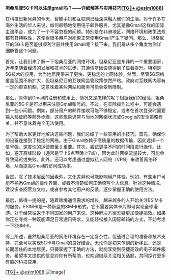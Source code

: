 **坦桑尼亚5G卡可以注册gmail吗？——详细解答与实用技巧[[TG💪+ @esim1088](https://t.me/s/esim1088)]**

在科技日新月异的今天，智能手机和互联网已经深深融入我们的生活。对于许多在海外生活的华人来说，如何顺畅地使用电子邮件服务，尤其是像Gmail这样的国际主流平台，成为了一个不容忽视的问题。特别是在非洲地区，网络环境和政策法规都有其特殊性，这使得很多用户对能否正常使用Gmail产生了疑问。那么，坦桑尼亚的5G卡是否能够顺利注册并使用Gmail呢？接下来，我们将从多个角度为你详细解答这个问题。

首先，让我们来了解一下坦桑尼亚的网络环境。坦桑尼亚是东非的一个重要国家，近年来随着经济的发展和技术的进步，其通信基础设施得到了显著提升。特别是5G技术的应用，为当地居民带来了更快、更稳定的上网体验。然而，尽管5G网络覆盖范围不断扩大，但坦桑尼亚的互联网监管政策依然严格。政府对互联网内容有一定的审查机制，这意味着某些网站和服务可能会受到限制。

那么，具体到Gmail的注册和使用上，情况又是怎样的呢？根据我们的经验，坦桑尼亚的5G卡是可以用来注册Gmail账号的。不过，在实际操作过程中，可能会遇到一些小问题。例如，部分用户的邮件接收可能不够稳定，或者在首次登录时需要输入验证码等额外步骤。这些现象通常与当地的网络状况或Google的安全策略有关，并不意味着完全无法使用。

为了帮助大家更好地解决这些问题，我们总结了一些实用的小技巧。首先，确保你的设备连接到了稳定的网络。由于Gmail依赖于高质量的数据传输，因此选择一个信号强、速度快的运营商至关重要。其次，尝试更换不同的时间段进行操作。比如，避开高峰时段（通常是早上9点至晚上7点），因为此时网络流量较大，可能会导致延迟或失败。此外，还可以考虑通过虚拟私人网络（VPN）来改善网络环境，从而提高Gmail的访问成功率。

当然，除了技术层面的因素外，文化差异也可能影响用户体验。例如，有些用户可能不熟悉Gmail的操作界面，或者不清楚如何正确填写个人信息。针对这种情况，建议多查阅官方文档，或者参考其他用户的反馈，逐步掌握正确的使用方法。

最后，值得一提的是，随着跨境通信需求的增长，越来越多的人开始关注ESIM卡的服务。ESIM卡是一种新型的SIM卡形式，它不需要实体卡片即可实现全球漫游。对于经常往返于不同国家的用户来说，这种解决方案无疑更加便捷高效。如果你正在寻找一种既能满足日常通讯需求，又能轻松接入国际邮箱的方式，不妨考虑一下ESIM卡。

综上所述，虽然坦桑尼亚的网络环境存在一定复杂性，但通过合理的准备和技术支持，完全可以实现5G卡与Gmail的良好结合。无论你是初来乍到的新移民，还是长期居住的本地居民，只要掌握了正确的方法，就能享受到便捷高效的电子邮件服务。希望本文提供的信息对你有所帮助，也欢迎继续关注相关话题，共同探讨更多有趣的科技应用。

[[TG💪+ @esim1088](https://t.me/s/esim1088) ![Image](https://i.postimg.cc/4NQfJmqS/Snipaste-2025-05-13-00-14-12.png)]